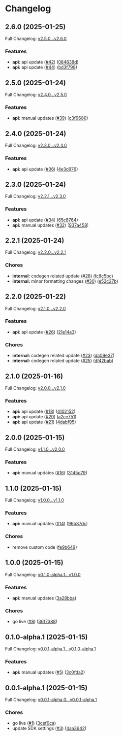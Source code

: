 # Changelog

## 2.6.0 (2025-01-25)

Full Changelog: [v2.5.0...v2.6.0](https://github.com/Zywa-co/nebula-python-sdk/compare/v2.5.0...v2.6.0)

### Features

* **api:** api update ([#42](https://github.com/Zywa-co/nebula-python-sdk/issues/42)) ([084838d](https://github.com/Zywa-co/nebula-python-sdk/commit/084838daa01a66ff8bad729ddb8d8c60cf58216a))
* **api:** api update ([#44](https://github.com/Zywa-co/nebula-python-sdk/issues/44)) ([bd3f798](https://github.com/Zywa-co/nebula-python-sdk/commit/bd3f798993640027e15c53b7f58705938772118a))

## 2.5.0 (2025-01-24)

Full Changelog: [v2.4.0...v2.5.0](https://github.com/Zywa-co/nebula-python-sdk/compare/v2.4.0...v2.5.0)

### Features

* **api:** manual updates ([#39](https://github.com/Zywa-co/nebula-python-sdk/issues/39)) ([c3f9680](https://github.com/Zywa-co/nebula-python-sdk/commit/c3f9680e2cc75ec75de89ff596912e18cd40cfda))

## 2.4.0 (2025-01-24)

Full Changelog: [v2.3.0...v2.4.0](https://github.com/Zywa-co/nebula-python-sdk/compare/v2.3.0...v2.4.0)

### Features

* **api:** api update ([#36](https://github.com/Zywa-co/nebula-python-sdk/issues/36)) ([4e3d976](https://github.com/Zywa-co/nebula-python-sdk/commit/4e3d976d2c651d120c714b4bead4698516a65842))

## 2.3.0 (2025-01-24)

Full Changelog: [v2.2.1...v2.3.0](https://github.com/Zywa-co/nebula-python-sdk/compare/v2.2.1...v2.3.0)

### Features

* **api:** api update ([#34](https://github.com/Zywa-co/nebula-python-sdk/issues/34)) ([65c8764](https://github.com/Zywa-co/nebula-python-sdk/commit/65c87646d2f2cd5fd718ff545144f242ae45da1c))
* **api:** manual updates ([#32](https://github.com/Zywa-co/nebula-python-sdk/issues/32)) ([937a458](https://github.com/Zywa-co/nebula-python-sdk/commit/937a458d769b04769d1d0eda736e8abc1b493203))

## 2.2.1 (2025-01-24)

Full Changelog: [v2.2.0...v2.2.1](https://github.com/Zywa-co/nebula-python-sdk/compare/v2.2.0...v2.2.1)

### Chores

* **internal:** codegen related update ([#28](https://github.com/Zywa-co/nebula-python-sdk/issues/28)) ([fc8c5bc](https://github.com/Zywa-co/nebula-python-sdk/commit/fc8c5bc7d4946ed1b3374aa7a89dc6966d5b5d38))
* **internal:** minor formatting changes ([#30](https://github.com/Zywa-co/nebula-python-sdk/issues/30)) ([e52c27b](https://github.com/Zywa-co/nebula-python-sdk/commit/e52c27b8e30e19031f6f7bb4d23945dbdea5cb0e))

## 2.2.0 (2025-01-22)

Full Changelog: [v2.1.0...v2.2.0](https://github.com/Zywa-co/nebula-python-sdk/compare/v2.1.0...v2.2.0)

### Features

* **api:** api update ([#26](https://github.com/Zywa-co/nebula-python-sdk/issues/26)) ([21e14a3](https://github.com/Zywa-co/nebula-python-sdk/commit/21e14a3475bdafe2142cbb5ccd055393adc957ab))


### Chores

* **internal:** codegen related update ([#23](https://github.com/Zywa-co/nebula-python-sdk/issues/23)) ([da09e37](https://github.com/Zywa-co/nebula-python-sdk/commit/da09e371d7f556af99370b115e160aab2de0534a))
* **internal:** codegen related update ([#25](https://github.com/Zywa-co/nebula-python-sdk/issues/25)) ([df42bab](https://github.com/Zywa-co/nebula-python-sdk/commit/df42baba513f32b862920d3b62dff38d39187f7e))

## 2.1.0 (2025-01-16)

Full Changelog: [v2.0.0...v2.1.0](https://github.com/Zywa-co/nebula-python-sdk/compare/v2.0.0...v2.1.0)

### Features

* **api:** api update ([#18](https://github.com/Zywa-co/nebula-python-sdk/issues/18)) ([4102152](https://github.com/Zywa-co/nebula-python-sdk/commit/4102152d9cfc62806d4e58fef2ddd448714b3b4b))
* **api:** api update ([#20](https://github.com/Zywa-co/nebula-python-sdk/issues/20)) ([a2ce751](https://github.com/Zywa-co/nebula-python-sdk/commit/a2ce75123f6cb008b6585aa189fad5ab1bb76c28))
* **api:** api update ([#21](https://github.com/Zywa-co/nebula-python-sdk/issues/21)) ([4dabf95](https://github.com/Zywa-co/nebula-python-sdk/commit/4dabf9537d36be0bf72f832d2224af46cf7ca506))

## 2.0.0 (2025-01-15)

Full Changelog: [v1.1.0...v2.0.0](https://github.com/Zywa-co/nebula-python-sdk/compare/v1.1.0...v2.0.0)

### Features

* **api:** manual updates ([#16](https://github.com/Zywa-co/nebula-python-sdk/issues/16)) ([3145d79](https://github.com/Zywa-co/nebula-python-sdk/commit/3145d79f53183a2dcedf9bbbc7f37e1b1ed006e3))

## 1.1.0 (2025-01-15)

Full Changelog: [v1.0.0...v1.1.0](https://github.com/Zywa-co/nebula-python-sdk/compare/v1.0.0...v1.1.0)

### Features

* **api:** manual updates ([#14](https://github.com/Zywa-co/nebula-python-sdk/issues/14)) ([96b87dc](https://github.com/Zywa-co/nebula-python-sdk/commit/96b87dcfaeeccd227693c34724a52b26794d2685))


### Chores

* remove custom code ([fe9b649](https://github.com/Zywa-co/nebula-python-sdk/commit/fe9b649a1902c4374ac70f6e19b34ef7594d18e9))

## 1.0.0 (2025-01-15)

Full Changelog: [v0.1.0-alpha.1...v1.0.0](https://github.com/Zywa-co/nebula-python-sdk/compare/v0.1.0-alpha.1...v1.0.0)

### Features

* **api:** manual updates ([3a28bba](https://github.com/Zywa-co/nebula-python-sdk/commit/3a28bbae802e07b3580b8bbcc4ef99cc1b20f448))


### Chores

* go live ([#8](https://github.com/Zywa-co/nebula-python-sdk/issues/8)) ([36f7388](https://github.com/Zywa-co/nebula-python-sdk/commit/36f7388e00949f2d138546cda76df7f877262edd))

## 0.1.0-alpha.1 (2025-01-15)

Full Changelog: [v0.0.1-alpha.1...v0.1.0-alpha.1](https://github.com/Zywa-co/nebula-python-sdk/compare/v0.0.1-alpha.1...v0.1.0-alpha.1)

### Features

* **api:** manual updates ([#5](https://github.com/Zywa-co/nebula-python-sdk/issues/5)) ([3c0fda2](https://github.com/Zywa-co/nebula-python-sdk/commit/3c0fda22eae042e11fe8f73920cbc6e89eba6386))

## 0.0.1-alpha.1 (2025-01-15)

Full Changelog: [v0.0.1-alpha.0...v0.0.1-alpha.1](https://github.com/Zywa-co/nebula-python-sdk/compare/v0.0.1-alpha.0...v0.0.1-alpha.1)

### Chores

* go live ([#1](https://github.com/Zywa-co/nebula-python-sdk/issues/1)) ([3cef0ca](https://github.com/Zywa-co/nebula-python-sdk/commit/3cef0ca0113f679661a5b556bc2803e6629dfde6))
* update SDK settings ([#3](https://github.com/Zywa-co/nebula-python-sdk/issues/3)) ([4aa3642](https://github.com/Zywa-co/nebula-python-sdk/commit/4aa364225dd497d0f324f422ef91cd1cb52202b2))
